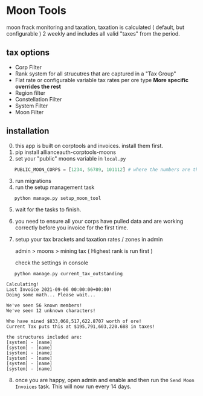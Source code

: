 # Moon Tools

moon frack monitoring and taxation, taxation is calculated ( default, but configurable ) 2 weekly and includes all valid "taxes" from the period.

## tax options 
 - Corp Filter
 - Rank system for all strucutres that are captured in a "Tax Group"
 - Flat rate or configurable variable tax rates per ore type
 **More specific overrides the rest**
 - Region filter
 - Constellation Filter
 - System Filter
 - Moon Filter

## installation
 0. this app is built on corptools and invoices. install them first.
 1. pip install allianceauth-corptools-moons
 2. set your "public" moons variable in `local.py`
 ```python
    PUBLIC_MOON_CORPS = [1234, 56789, 101112] # where the numbers are the corp ids
 ```
 3. run migrations
 4. run the setup management task 
 ```
    python manage.py setup_moon_tool
 ```
 5. wait for the tasks to finish.
 6. you need to ensure all your corps have pulled data and are working correctly before you invoice for the first time.
 7. setup your tax brackets and taxation rates / zones in admin
    
    admin > moons > mining tax ( Highest rank is run first )

    check the settings in console

 ```
    python manage.py current_tax_outstanding
 ```

   
 ```
Calculating!
Last Invoice 2021-09-06 00:00:00+00:00!
Doing some math... Please wait...

We've seen 56 known members!
We've seen 12 unknown characters!

Who have mined $833,068,517,622.8707 worth of ore!
Current Tax puts this at $195,791,603,220.688 in taxes!

the structures included are:
 [system] - [name]
 [system] - [name]
 [system] - [name]
 [system] - [name]
 [system] - [name]
 [system] - [name]
```
 8. once you are happy, open admin and enable and then run the `Send Moon Invoices` task. This will now run every 14 days.
